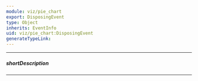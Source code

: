 ```yaml
---
module: viz/pie_chart
export: DisposingEvent
type: Object
inherits: EventInfo
uid: viz/pie_chart:DisposingEvent
generateTypeLink: 
---
```

---
##### shortDescription
<!-- Description goes here -->

---
<!-- Description goes here -->